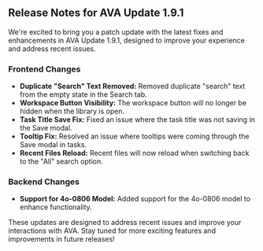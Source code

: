 ## Release Notes for AVA Update 1.9.1

We're excited to bring you a patch update with the latest fixes and enhancements in AVA Update 1.9.1, designed to improve your experience and address recent issues.

### Frontend Changes
- **Duplicate "Search" Text Removed:** Removed duplicate "search" text from the empty state in the Search tab.
- **Workspace Button Visibility:** The workspace button will no longer be hidden when the library is open.
- **Task Title Save Fix:** Fixed an issue where the task title was not saving in the Save modal.
- **Tooltip Fix:** Resolved an issue where tooltips were coming through the Save modal in tasks.
- **Recent Files Reload:** Recent files will now reload when switching back to the "All" search option.

### Backend Changes
- **Support for 4o-0806 Model:** Added support for the 4o-0806 model to enhance functionality.

These updates are designed to address recent issues and improve your interactions with AVA. Stay tuned for more exciting features and improvements in future releases!